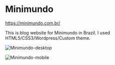 # Minimundo


https://minimundo.com.br/

This is blog website for Minimundo in Brazil.
I used HTML5/CSS3/Wordpress/Custom theme.


![Minimundo-desktop](https://user-images.githubusercontent.com/66811996/103326480-a8156b00-4aa4-11eb-9df1-b78e56b14d31.png)



![Minimundo-mobile](https://user-images.githubusercontent.com/66811996/103326516-c7ac9380-4aa4-11eb-818b-df7ebbf90ed1.png)
